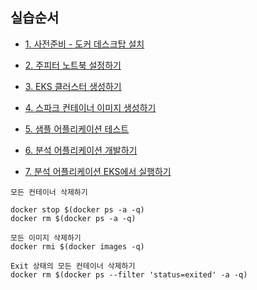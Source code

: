 


## 실습순서 ##

* [1. 사전준비 - 도커 데스크탑 설치](https://github.com/gnosia93/spark-on-eks/blob/main/tutorial/0.docker-desktop-k8s.md)

* [2. 주피터 노트북 설정하기](https://github.com/gnosia93/spark-on-eks/blob/main/tutorial/1.jupyter-setup.md)

* [3. EKS 클러스터 생성하기](https://github.com/gnosia93/spark-on-eks/blob/main/tutorial/2.eks-install.md)

* [4. 스파크 컨테이너 이미지 생성하기](https://github.com/gnosia93/spark-on-eks/blob/main/tutorial/3.spark-container.md)

* [5. 샘플 어플리케이션 테스트](https://github.com/gnosia93/spark-on-eks/blob/main/tutorial/4.spark-app.md)

* [6. 분석 어플리케이션 개발하기](https://github.com/gnosia93/spark-on-eks/blob/main/tutorial/5.deve.md)

* [7. 분석 어플리케이션 EKS에서 실행하기](https://github.com/gnosia93/spark-on-eks/blob/main/tutorial/5.deve.md)


```
모든 컨테이너 삭제하기

docker stop $(docker ps -a -q)
docker rm $(docker ps -a -q)

모든 이미지 삭제하기
docker rmi $(docker images -q)

Exit 상태의 모든 컨테이너 삭제하기
docker rm $(docker ps --filter 'status=exited' -a -q)
```

